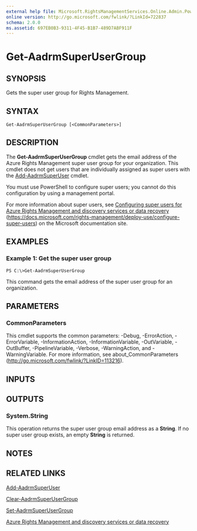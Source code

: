 ```yaml
---
external help file: Microsoft.RightsManagementServices.Online.Admin.PowerShell.dll-Help.xml
online version: http://go.microsoft.com/fwlink/?LinkId=722837
schema: 2.0.0
ms.assetid: 697EB0B3-9311-4F45-B1B7-489D7ABF911F
---
```


# Get-AadrmSuperUserGroup

## SYNOPSIS
Gets the super user group for Rights Management.

## SYNTAX

```
Get-AadrmSuperUserGroup [<CommonParameters>]
```

## DESCRIPTION
The **Get-AadrmSuperUserGroup** cmdlet gets the email address of the Azure Rights Management super user group for your organization. This cmdlet does not get users that are individually assigned as super users with the [Add-AadrmSuperUser](./Add-AadrmSuperUser.md) cmdlet.

You must use PowerShell to configure super users; you cannot do this configuration by using a management portal.

For more information about super users, see [Configuring super users for Azure Rights Management and discovery services or data recovery](https://docs.microsoft.com/rights-management/deploy-use/configure-super-users) (https://docs.microsoft.com/rights-management/deploy-use/configure-super-users) on the Microsoft documentation site.

## EXAMPLES

### Example 1: Get the super user group
```
PS C:\>Get-AadrmSuperUserGroup
```

This command gets the email address of the super user group for an organization.

## PARAMETERS

### CommonParameters
This cmdlet supports the common parameters: -Debug, -ErrorAction, -ErrorVariable, -InformationAction, -InformationVariable, -OutVariable, -OutBuffer, -PipelineVariable, -Verbose, -WarningAction, and -WarningVariable. For more information, see about_CommonParameters (http://go.microsoft.com/fwlink/?LinkID=113216).

## INPUTS

## OUTPUTS

### System.String
This operation returns the super user group email address as a **String**. If no super user group exists, an empty **String** is returned.

## NOTES

## RELATED LINKS

[Add-AadrmSuperUser](./Add-AadrmSuperUser.md)

[Clear-AadrmSuperUserGroup](./Clear-AadrmSuperUserGroup.md)

[Set-AadrmSuperUserGroup](./Set-AadrmSuperUserGroup.md)

[Azure Rights Management and discovery services or data recovery](https://docs.microsoft.com/rights-management/deploy-use/configure-super-users)
